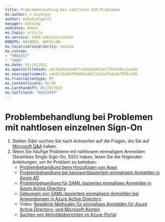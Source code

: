 ```yaml
---
title: Problembehandlung bei nahtlosen SSO-Problemen
ms.author: v-aiyengar
author: AshaIyengar21
manager: dansimp
audience: Admin
ms.topic: article
ms.service: o365-administration
ROBOTS: NOINDEX, NOFOLLOW
ms.localizationpriority: medium
ms.custom:
- "9004357"
- "7808"
ms.date: 01/14/2021
ms.openlocfilehash: edc4ad7ee5e0f7c5da2a5953a177b4f60c12a16b
ms.sourcegitcommit: c4e8c29a94f840816a023131ea7b4a2bf876c305
ms.translationtype: MT
ms.contentlocale: de-DE
ms.lasthandoff: 06/29/2022
ms.locfileid: "66333597"
---
```

# <a name="troubleshooting-seamless-single-sign-on-issues"></a>Problembehandlung bei Problemen mit nahtlosen einzelnen Sign-On

1. Stellen Oder suchen Sie nach Antworten auf die Fragen, die Sie auf [Microsoft Q&A](https://docs.microsoft.com/azure/active-directory/reports-monitoring/howto-find-activity-reports#troubleshoot-issues-with-activity-reports) haben.
1. Wenn Sie häufige Probleme mit nahtlosem einmaligem Anmelden (Seamless Single Sign-On, SSO) haben, lesen Sie die folgenden Anleitungen, um Ihr Problem zu beheben:
    - [Problembehandlung beim Hinzufügen von Apps](https://docs.microsoft.com/azure/active-directory/manage-apps/troubleshoot-adding-apps) 
    - [Problembehandlung bei kennwortbasiertem einmaligem Anmelden in Azure AD](https://docs.microsoft.com/azure/active-directory/manage-apps/troubleshoot-password-based-sso) 
    - [Problembehandlung für SAML-basiertes einmaliges Anmelden in Azure Active Directory](https://docs.microsoft.com/azure/active-directory/manage-apps/troubleshoot-saml-based-sso) 
    - [Debuggen von SAML-basiertem einmaligem Anmelden bei Anwendungen in Azure Active Directory](https://docs.microsoft.com/azure/active-directory/manage-apps/debug-saml-sso-issues) 
    - Video: [Bewährte Methoden für einmaliges Anmelden für Azure Active Directory- und Microsoft-Konten](https://azure.microsoft.com/resources/videos/ignite-2018-single-sign-on-best-practices-for-azure-active-directory-and-microsoft-accounts/) 
    - [Suchen von Aktivitätsberichten im Azure-Portal](https://docs.microsoft.com/azure/active-directory/reports-monitoring/howto-find-activity-reports#troubleshoot-issues-with-activity-reports)